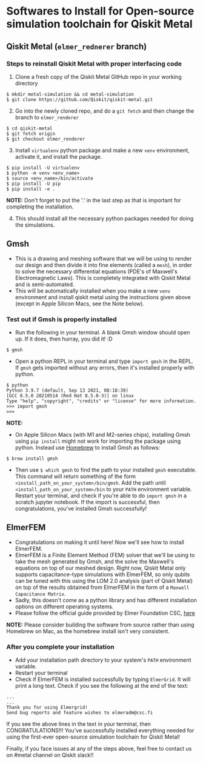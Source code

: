 # Softwares to Install for Open-source simulation toolchain for Qiskit Metal

## Qiskit Metal (`elmer_rednerer` branch)
### Steps to reinstall Qiskit Metal with proper interfacing code

1. Clone a fresh copy of the Qiskit Metal GitHub repo in your working directory
```
$ mkdir metal-simulation && cd metal-simulation
$ git clone https://github.com/Qiskit/qiskit-metal.git
```
2. Go into the newly cloned repo, and do a `git fetch` and then change the branch to `elmer_renderer`
```
$ cd qiskit-metal
$ git fetch origin
$ git checkout elmer_renderer
```
3. Install `virtualenv` python package and make a new `venv` environment, activate it, and install the package.
```
$ pip install -U virtualenv
$ python -m venv <env_name>
$ source <env_name>/bin/activate
$ pip install -U pip
$ pip install -e .
```
**NOTE:** Don't forget to put the '.' in the last step as that is important for completing the installation.

4. This should install all the necessary python packages needed for doing the simulations.

## Gmsh
- This is a drawing and meshing software that we will be using to render our design and then divide it into fine elements (called a `mesh`), in order to solve the necessary differential equations (PDE's of Maxwell's Electromagnetic Laws). This is completely integrated with Qiskit Metal and is semi-automated.
- This will be automatically installed when you make a new `venv` environment and install qiskit metal using the instructions given above (except in Apple Silicon Macs, see the Note below).

### Test out if Gmsh is properly installed
- Run the following in your terminal. A blank Gmsh window should open up. If it does, then hurray, you did it! :D
```
$ gmsh
```

- Open a python REPL in your terminal and type `import gmsh` in the REPL. If `gmsh` gets imported without any errors, then it's installed properly with python.
```
$ python
Python 3.9.7 (default, Sep 13 2021, 08:18:39)
[GCC 8.5.0 20210514 (Red Hat 8.5.0-3)] on linux
Type "help", "copyright", "credits" or "license" for more information.
>>> import gmsh
>>>
```

**NOTE:**
- On Apple Silicon Macs (with M1 and M2-series chips), installing Gmsh using `pip install` might not work for importing the package using python. Instead use [Homebrew](https://brew.sh/) to install Gmsh as follows:
```
$ brew install gmsh
```
- Then use `$ which gmsh` to find the path to your installed `gmsh` executable. This command will return something of the form `<install_path_on_your_system>/bin/gmsh`. Add the path until `<install_path_on_your_system>/bin` to your `PATH` environment variable. Restart your terminal, and check if you're able to do `import gmsh` in a scratch jupyter notebook. If the import is successful, then congratulations, you've installed Gmsh successfully!

## ElmerFEM
- Congratulations on making it until here! Now we'll see how to install ElmerFEM.
- ElmerFEM is a Finite Element Method (FEM) solver that we'll be using to take the mesh generated by Gmsh, and the solve the Maxwell's equations on top of our meshed design. Right now, Qiskit Metal only supports capacitance-type simulations with ElmerFEM, so only qubits can be tuned with this using the LOM 2.0 analysis (part of Qiskit Metal) on top of the results obtained from ElmerFEM in the form of a `Maxwell Capacitance Matrix`.
- Sadly, this doesn't come as a python library and has different installation options on different operating systems.
- Please follow the official guide provided by Elmer Foundation CSC, [here](https://github.com/ElmerCSC/elmerfem#elmer-fem)

**NOTE:** Please consider building the software from source rather than using Homebrew on Mac, as the homebrew install isn't very consistent.

### After you complete your installation
- Add your installation path directory to your system's `PATH` environment variable.
- Restart your terminal
- Check if ElmerFEM is installed successfully by typing `ElmerGrid`. It will print a long text. Check if you see the following at the end of the text:
```
...
...
Thank you for using Elmergrid!
Send bug reports and feature wishes to elmeradm@csc.fi
```
If you see the above lines in the text in your terminal, then CONGRATULATIONS!!! You've successfully installed everything needed for using the first-ever open-source simulation toolchain for Qiskit Metal!

Finally, if you face issues at any of the steps above, feel free to contact us on #metal channel on Qiskit slack!!